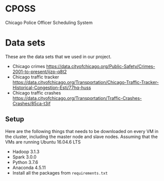 # CPOSS
Chicago Police Officer Scheduling System

# Data sets
These are the data sets that we used in our project.
- Chicago crimes https://data.cityofchicago.org/Public-Safety/Crimes-2001-to-present/ijzp-q8t2
- Chicago traffic tracker https://data.cityofchicago.org/Transportation/Chicago-Traffic-Tracker-Historical-Congestion-Esti/77hq-huss
- Chicago traffic crashes https://data.cityofchicago.org/Transportation/Traffic-Crashes-Crashes/85ca-t3if

## Setup
Here are the following things that needs to be downloaded on every VM in the cluster, including the master node and slave nodes. Assuming that the VMs are running Ubuntu 16.04.6 LTS
- Hadoop 3.1.3
- Spark 3.0.0
- Python 3.7.6
- Anaconda 4.5.11
- Install all the packages from `requirements.txt`
